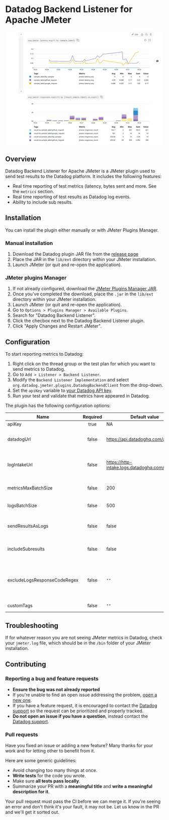 # Datadog Backend Listener for Apache JMeter

![screenshot](images/screenshot.png)

## Overview
Datadog Backend Listener for Apache JMeter is a JMeter plugin used to send test results to the Datadog platform. It includes the following features:
- Real time reporting of test metrics (latency, bytes sent and more. See the `metrics` section.
- Real time reporting of test results as Datadog log events.
- Ability to include sub results.

## Installation

You can install the plugin either manually or with JMeter Plugins Manager.

### Manual installation
1. Download the Datadog plugin JAR file from the [release page](https://github.com/DataDog/jmeter-datadog-backend-listener/releases)
2. Place the JAR in the `lib/ext` directory within your JMeter installation.
3. Launch JMeter (or quit and re-open the application).

### JMeter plugins Manager
1. If not already configured, download the [JMeter Plugins Manager JAR](https://jmeter-plugins.org/wiki/PluginsManager/).
2. Once you've completed the download, place the `.jar` in the `lib/ext` directory within your JMeter installation. 
3. Launch JMeter (or quit and re-open the application). 
4. Go to `Options > Plugins Manager > Available Plugins`. 
5. Search for "Datadog Backend Listener".
6. Click the checbox next to the Datadog Backend Listener plugin.
7. Click "Apply Changes and Restart JMeter".

## Configuration
To start reporting metrics to Datadog:

1. Right click on the thread group or the test plan for which you want to send metrics to Datadog. 
2. Go to `Add > Listener > Backend Listener`.
3. Modify the `Backend Listener Implementation` and select `org.datadog.jmeter.plugins.DatadogBackendClient` from the drop-down. 
4. Set the `apiKey` variable to [your Datadog API key](https://app.datadoghq.com/account/settings#api).
5. Run your test and validate that metrics have appeared in Datadog.

The plugin has the following configuration options:

| Name       | Required | Default value | description|
|------------|:--------:|---------------|------------|
|apiKey | true | NA | Your Datadog API key.|
|datadogUrl | false | https://api.datadoghq.com/api/ | You can configure a different endpoint, for instance https://api.datadoghq.eu/api/ if your datadog instance is in the EU|
|logIntakeUrl | false | https://http-intake.logs.datadoghq.com/v1/input/ | You can configure a different endpoint, for instance https://http-intake.logs.datadoghq.eu/v1/input/ if your datadog instance is in the EU|
|metricsMaxBatchSize|false|200|Metrics are submitted every 10 seconds in batches of size `metricsMaxBatchSize`|
|logsBatchSize|false|500|Logs are submitted in batches of size `logsBatchSize` as soon as this size is reached.|
|sendResultsAsLogs|false|false|By default only metrics are reported to Datadog. To report individual test results as log events, set this field to `true`.|
|includeSubresults|false|false|A subresult is for instance when an individual HTTP request has to follow redirects. By default subresults are ignored.|
|excludeLogsResponseCodeRegex|false|`""`| By default if send test results as log events enabled, then all logs are reported to Datadog. To report based on response code of sample result, set regex here. i.e. `[123][0-5][0-9]` to send only errors|
|customTags|false|`""`|Comma-separated list of tags to add to every metric

## Troubleshooting

If for whatever reason you are not seeing JMeter metrics in Datadog, check your `jmeter.log` file, which should be in the `/bin` folder of your JMeter installation. 

## Contributing

### Reporting a bug and feature requests
- **Ensure the bug was not already reported**
- If you're unable to find an open issue addressing the problem, [open a new one](https://github.com/DataDog/jmeter-datadog-backend-listene/issues/new).
- If you have a feature request, it is encouraged to contact the [Datadog support](https://docs.datadoghq.com/help) so the request can be prioritized and properly tracked.
- **Do not open an issue if you have a question**, instead contact the [Datadog support](https://docs.datadoghq.com/help).

### Pull requests
Have you fixed an issue or adding a new feature? Many thanks for your work and for letting other to benefit from it.

Here are some generic guidelines:
- Avoid changing too many things at once.
- **Write tests** for the code you wrote.
- Make sure **all tests pass locally**.
- Summarize your PR with a **meaningful title** and **write a meaningful description for it**.

Your pull request must pass the CI before we can merge it. If you're seeing an error and don't think it's your fault, it may not be. Let us know in the PR and we'll get it sorted out.

